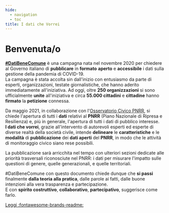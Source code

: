 ```yaml
---
hide:
  - navigation
  - toc
title: I dati che Vorrei
---
```


# Benvenuta/o

[**#DatiBeneComune**](https://www.datibenecomune.it/) è una campagna nata nel novembre 2020 per chiedere al Governo italiano di **pubblicare** in **formato** **aperto** e **accessibile** i dati sulla gestione della pandemia di COVID-19.<br>
La campagna è stata accolta sin dall'inizio con entusiasmo da parte di esperti, organizzazioni, testate giornalistiche, che hanno aderito immediatamente all'iniziativa. Ad oggi, oltre **250 organizzazioni** si sono ufficialmente **unite** all'iniziativa e circa **55.000 cittadini** e **cittadine** hanno **firmato** la **petizione** connessa.

Da maggio 2021, in collaborazione con l'[Osservatorio Civico PNRR](https://www.osservatoriocivicopnrr.it/), si chiede l'apertura di tutti i **dati** relativi al **PNRR** (Piano Nazionale di Ripresa e Resilienza) e, più in generale, l'apertura di tutti i dati di pubblico interesse.<br>
**I dati che vorrei**, grazie all'intervento di autorevoli esperti ed esperte di diverse realtà della società civile, intende **delineare** le **caratteristiche** e le **modalità** di **pubblicazione** dei **dati aperti** del **PNRR**, in modo che le attività di monitoraggio civico siano rese possibili.

La pubblicazione sarà arricchita nel tempo con ulteriori sezioni dedicate alle priorità trasversali riconosciute nel PNRR: i dati per misurare l'impatto sulle questioni di genere, quelle generazionali, e quelle territoriali.

\#DatiBeneComune con questo documento chiede dunque che **si passi** finalmente **dalla teoria alla pratica**, dalle parole ai fatti, dalle buone intenzioni alla vera trasparenza e partecipazione.<br>
E con **spirito costruttivo**, **collaborativo**, **partecipativo**, suggerisce come farlo.

[Leggi :fontawesome-brands-readme:](dati-che-vorrei)
